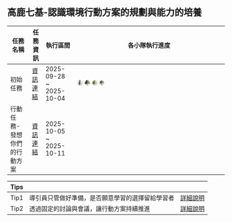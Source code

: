 ## 高鹿七基-認識環境行動方案的規劃與能力的培養

|任務名稱|任務資訊|執行區間|各小隊執行進度|
|---|---|---|---|
|初始任務|[資訊連結](高鹿七基/認識環境行動方案的規劃與能力的培養/初始任務.md)|2025-09-28 ~ 2025-10-04|<img src="高鹿七基/images/鐵杉半.png" alt="示例圖片" width="5%"><img src="高鹿七基/images/紅檜半.png" alt="示例圖片" width="5%"><img src="高鹿七基/images/茄苳半.png" alt="示例圖片" width="5%"><img src="高鹿七基/images/雀榕半.png" alt="示例圖片" width="5%">|
|行動任務-發想你們的行動方案|[資訊連結](高鹿七基/認識環境行動方案的規劃與能力的培養/發想你們的行動方案.md)|2025-10-05 ~ 2025-10-11|

|Tips|||
|---|---|---|
|Tip1|導引員只管做好準備，是否願意學習的選擇留給學習者|[詳細說明](高鹿七基/Tips/Tip1.導引員只管做好準備，是否願意學習的選擇留給學習者.md)|
|Tip2|透過固定的討論與會議，讓行動方案持續推進|[詳細說明](高鹿七基/Tips/Tip2.透過固定的討論與會議，讓行動方案持續推進.md)|
